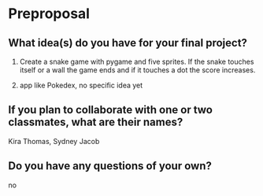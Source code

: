 # Preproposal

## What idea(s) do you have for your final project?

1) Create a snake game with pygame and five sprites. If the snake touches itself or a wall the game ends and if it touches a dot the score increases.

2) app like Pokedex, no specific idea yet

## If you plan to collaborate with one or two classmates, what are their names?

Kira Thomas, Sydney Jacob

## Do you have any questions of your own?

no
